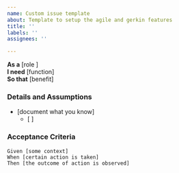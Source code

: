 ```yaml
---
name: Custom issue template
about: Template to setup the agile and gerkin features
title: ''
labels: ''
assignees: ''

---
```


**As a** [role ]  
 **I need** [function]  
 **So that** [benefit]  
   
 ### Details and Assumptions
 * [document what you know]
   * [ ] 
 ### Acceptance Criteria  
   
 ```gherkin
 Given [some context]
 When [certain action is taken]
 Then [the outcome of action is observed]
